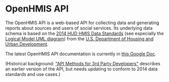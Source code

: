 OpenHMIS API
============

The OpenHMIS API is a web-based API for collecting data and generating
reports about sources and users of social services.  Its underlying
data schema is based on the [2014 HUD HMIS Data
Standards](http://www.hudhdx.info/VendorResources.aspx) (see
especially the [Logical Model UML
diagram](http://www.hudhdx.info/Resources/Vendors/4_0/HMIS_Logical_Model.pdf))
from the [U.S. Department of Housing and Urban
Development](http://hud.gov/).

The latest OpenHMIS API documentation is currently in [this Google Doc](https://docs.google.com/document/d/15-7OoU0fRtdq9IUuATA9AQfZsuDnkq03X9ORbs94udE/edit?pli=1).

(Historical background: ["API Methods for 3rd Party Developers"](https://code.google.com/p/openciss/wiki/openCISS_API_v2) describes an earlier version of the API, but needs updating to conform to 2014 data standards and use cases.)
